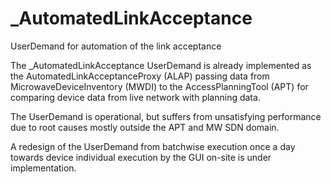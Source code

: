 # _AutomatedLinkAcceptance
UserDemand for automation of the link acceptance

The _AutomatedLinkAcceptance UserDemand is already implemented as the AutomatedLinkAcceptanceProxy (ALAP) passing data from MicrowaveDeviceInventory (MWDI) to the AccessPlanningTool (APT) for comparing device data from live network with planning data.

The UserDemand is operational, but suffers from unsatisfying performance due to root causes mostly outside the APT and MW SDN domain.

A redesign of the UserDemand from batchwise execution once a day towards device individual execution by the GUI on-site is under implementation.

